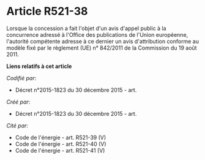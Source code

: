 # Article R521-38

Lorsque la concession a fait l'objet d'un avis d'appel public à la concurrence adressé à l'Office des publications de l'Union
européenne, l'autorité compétente adresse à ce dernier un avis d'attribution conforme au modèle fixé par le règlement (UE) n°
842/2011 de la Commission du 19 août 2011.

**Liens relatifs à cet article**

_Codifié par_:

  - Décret n°2015-1823 du 30 décembre 2015 - art.

_Créé par_:

  - Décret n°2015-1823 du 30 décembre 2015 - art.

_Cité par_:

  - Code de l'énergie - art. R521-39 (V)
  - Code de l'énergie - art. R521-40 (V)
  - Code de l'énergie - art. R521-41 (V)
